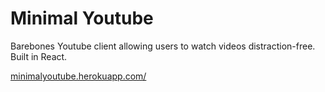 # Minimal Youtube
Barebones Youtube client allowing users to watch videos distraction-free. Built in React.

[minimalyoutube.herokuapp.com/]()
